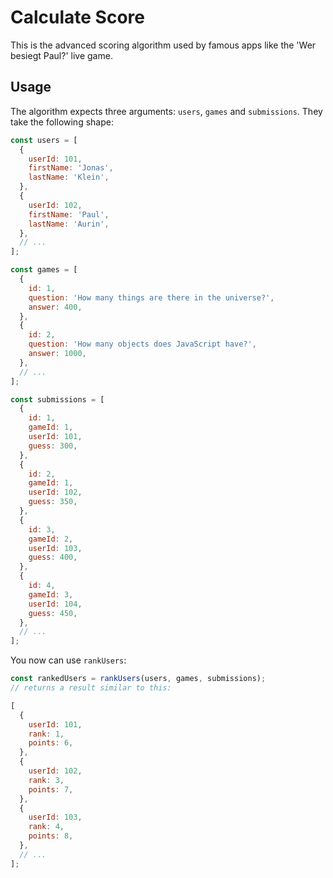 # Calculate Score

This is the advanced scoring algorithm used by famous apps like the 'Wer besiegt Paul?' live game.

## Usage
The algorithm expects three arguments: `users`, `games` and `submissions`. They take the following shape:

```js
const users = [
  {
    userId: 101,
    firstName: 'Jonas',
    lastName: 'Klein',
  },
  {
    userId: 102,
    firstName: 'Paul',
    lastName: 'Aurin',
  },
  // ...
];

const games = [
  {
    id: 1,
    question: 'How many things are there in the universe?',
    answer: 400,
  },
  {
    id: 2,
    question: 'How many objects does JavaScript have?',
    answer: 1000,
  },
  // ...
];

const submissions = [
  {
    id: 1,
    gameId: 1,
    userId: 101,
    guess: 300,
  },
  {
    id: 2,
    gameId: 1,
    userId: 102,
    guess: 350,
  },
  {
    id: 3,
    gameId: 2,
    userId: 103,
    guess: 400,
  },
  {
    id: 4,
    gameId: 3,
    userId: 104,
    guess: 450,
  },
  // ...
];
```

You now can use `rankUsers`:

```js
const rankedUsers = rankUsers(users, games, submissions);
// returns a result similar to this:

[
  {
    userId: 101,
    rank: 1,
    points: 6,
  },
  {
    userId: 102,
    rank: 3,
    points: 7,
  },
  {
    userId: 103,
    rank: 4,
    points: 8,
  },
  // ...
];
```
